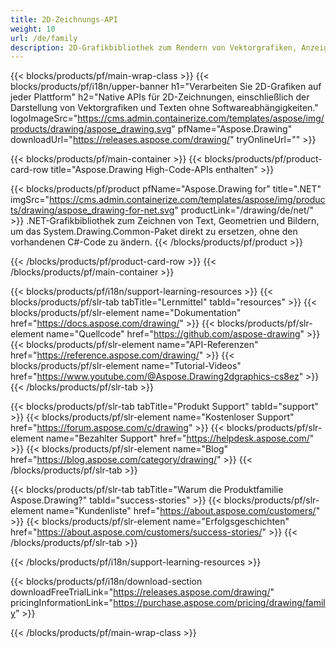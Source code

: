 ```yaml
---
title: 2D-Zeichnungs-API
weight: 10
url: /de/family
description: 2D-Grafikbibliothek zum Rendern von Vektorgrafiken, Anzeigen von Text und zum Speichern von Zeichnungsergebnissen in häufig verwendeten Grafikdateiformaten
---
```


{{< blocks/products/pf/main-wrap-class >}}
{{< blocks/products/pf/i18n/upper-banner h1="Verarbeiten Sie 2D-Grafiken auf jeder Plattform" h2="Native APIs für 2D-Zeichnungen, einschließlich der Darstellung von Vektorgrafiken und Texten ohne Softwareabhängigkeiten." logoImageSrc="https://cms.admin.containerize.com/templates/aspose/img/products/drawing/aspose_drawing.svg" pfName="Aspose.Drawing" downloadUrl="https://releases.aspose.com/drawing/" tryOnlineUrl="" >}}

{{< blocks/products/pf/main-container >}}
{{< blocks/products/pf/product-card-row title="Aspose.Drawing High-Code-APIs enthalten" >}}

{{< blocks/products/pf/product pfName="Aspose.Drawing for" title=".NET" imgSrc="https://cms.admin.containerize.com/templates/aspose/img/products/drawing/aspose_drawing-for-net.svg" productLink="/drawing/de/net/" >}}
.NET-Grafikbibliothek zum Zeichnen von Text, Geometrien und Bildern, um das System.Drawing.Common-Paket direkt zu ersetzen, ohne den vorhandenen C#-Code zu ändern.
{{< /blocks/products/pf/product >}}

{{< /blocks/products/pf/product-card-row >}}
{{< /blocks/products/pf/main-container >}}

{{< blocks/products/pf/i18n/support-learning-resources >}}
{{< blocks/products/pf/slr-tab tabTitle="Lernmittel" tabId="resources" >}}
{{< blocks/products/pf/slr-element name="Dokumentation" href="https://docs.aspose.com/drawing/" >}}
{{< blocks/products/pf/slr-element name="Quellcode" href="https://github.com/aspose-drawing" >}}
{{< blocks/products/pf/slr-element name="API-Referenzen" href="https://reference.aspose.com/drawing/" >}}
{{< blocks/products/pf/slr-element name="Tutorial-Videos" href="https://www.youtube.com/@Aspose.Drawing2dgraphics-cs8ez" >}}
{{< /blocks/products/pf/slr-tab >}}

{{< blocks/products/pf/slr-tab tabTitle="Produkt Support" tabId="support" >}}
{{< blocks/products/pf/slr-element name="Kostenloser Support" href="https://forum.aspose.com/c/drawing" >}}
{{< blocks/products/pf/slr-element name="Bezahlter Support" href="https://helpdesk.aspose.com/" >}}
{{< blocks/products/pf/slr-element name="Blog" href="https://blog.aspose.com/category/drawing/" >}}
{{< /blocks/products/pf/slr-tab >}}

{{< blocks/products/pf/slr-tab tabTitle="Warum die Produktfamilie Aspose.Drawing?" tabId="success-stories" >}}
{{< blocks/products/pf/slr-element name="Kundenliste" href="https://about.aspose.com/customers/" >}}
{{< blocks/products/pf/slr-element name="Erfolgsgeschichten" href="https://about.aspose.com/customers/success-stories/" >}}
{{< /blocks/products/pf/slr-tab >}}

{{< /blocks/products/pf/i18n/support-learning-resources >}}

{{< blocks/products/pf/i18n/download-section downloadFreeTrialLink="https://releases.aspose.com/drawing/" pricingInformationLink="https://purchase.aspose.com/pricing/drawing/family" >}}

{{< /blocks/products/pf/main-wrap-class >}}
